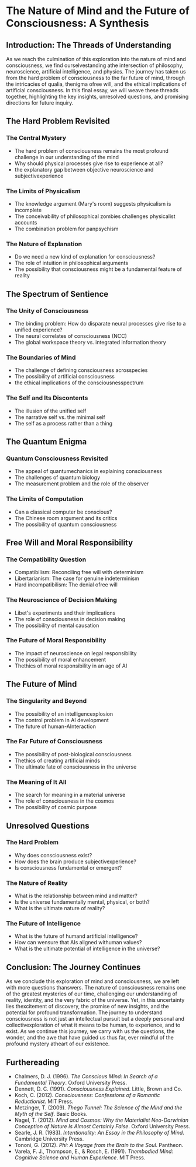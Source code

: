 # The Nature of Mind and the Future of Consciousness: A Synthesis

## Introduction: The Threads of Understanding

As we reach the culmination of this exploration into the nature of mind and consciousness, we find ourselvestanding athe intersection of philosophy, neuroscience, artificial intelligence, and physics. The journey has taken us from the hard problem of consciousness to the far future of mind, through the intricacies of qualia, thenigma ofree will, and the ethical implications of artificial consciousness. In this final essay, we will weave these threads together, highlighting the key insights, unresolved questions, and promising directions for future inquiry.

## The Hard Problem Revisited

### The Central Mystery
- The hard problem of consciousness remains the most profound challenge in our understanding of the mind
- Why should physical processes give rise to experience at all?
- the explanatory gap between objective neuroscience and subjectivexperience

### The Limits of Physicalism
- The knowledge argument (Mary's room) suggests physicalism is incomplete
- The conceivability of philosophical zombies challenges physicalist accounts
- The combination problem for panpsychism

### The Nature of Explanation
- Do we need a new kind of explanation for consciousness?
- The role of intuition in philosophical arguments
- The possibility that consciousness might be a fundamental feature of reality

## The Spectrum of Sentience

### The Unity of Consciousness
- The binding problem: How do disparate neural processes give rise to a unified experience?
- The neural correlates of consciousness (NCC)
- The global workspace theory vs. integrated information theory

### The Boundaries of Mind
- The challenge of defining consciousness acrosspecies
- The possibility of artificial consciousness
- the ethical implications of the consciousnesspectrum

### The Self and Its Discontents
- The illusion of the unified self
- The narrative self vs. the minimal self
- The self as a process rather than a thing

## The Quantum Enigma

### Quantum Consciousness Revisited
- The appeal of quantumechanics in explaining consciousness
- The challenges of quantum biology
- The measurement problem and the role of the observer

### The Limits of Computation
- Can a classical computer be conscious?
- The Chinese room argument and its critics
- The possibility of quantum consciousness

## Free Will and Moral Responsibility

### The Compatibility Question
- Compatibilism: Reconciling free will with determinism
- Libertarianism: The case for genuine indeterminism
- Hard incompatibilism: The denial ofree will

### The Neuroscience of Decision Making
- Libet's experiments and their implications
- The role of consciousness in decision making
- The possibility of mental causation

### The Future of Moral Responsibility
- The impact of neuroscience on legal responsibility
- The possibility of moral enhancement
- Thethics of moral responsibility in an age of AI

## The Future of Mind

### The Singularity and Beyond
- The possibility of an intelligencexplosion
- The control problem in AI development
- The future of human-AInteraction

### The Far Future of Consciousness
- The possibility of post-biological consciousness
- Thethics of creating artificial minds
- The ultimate fate of consciousness in the universe

### The Meaning of It All
- The search for meaning in a material universe
- The role of consciousness in the cosmos
- The possibility of cosmic purpose

## Unresolved Questions

### The Hard Problem
- Why does consciousness exist?
- How does the brain produce subjectivexperience?
- Is consciousness fundamental or emergent?

### The Nature of Reality
- What is the relationship between mind and matter?
- Is the universe fundamentally mental, physical, or both?
- What is the ultimate nature of reality?

### The Future of Intelligence
- What is the future of humand artificial intelligence?
- How can wensure that AIs aligned withuman values?
- What is the ultimate potential of intelligence in the universe?

## Conclusion: The Journey Continues

As we conclude this exploration of mind and consciousness, we are left with more questions thanswers. The nature of consciousness remains one of the greatest mysteries of our time, challenging our understanding of reality, identity, and the very fabric of the universe. Yet, in this uncertainty lies thexcitement of discovery, the promise of new insights, and the potential for profound transformation. The journey to understand consciousness is not just an intellectual pursuit but a deeply personal and collectivexploration of what it means to be human, to experience, and to exist. As we continue this journey, we carry with us the questions, the wonder, and the awe that have guided us thus far, ever mindful of the profound mystery atheart of our existence.

## Furthereading

- Chalmers, D. J. (1996). *The Conscious Mind: In Search of a Fundamental Theory*. Oxford University Press.
- Dennett, D. C. (1991). *Consciousness Explained*. Little, Brown and Co.
- Koch, C. (2012). *Consciousness: Confessions of a Romantic Reductionist*. MIT Press.
- Metzinger, T. (2009). *Thego Tunnel: The Science of the Mind and the Myth of the Self*. Basic Books.
- Nagel, T. (2012). *Mind and Cosmos: Why the Materialist Neo-Darwinian Conception of Nature Is Almost Certainly False*. Oxford University Press.
- Searle, J. R. (1983). *Intentionality: An Essay in the Philosophy of Mind*. Cambridge University Press.
- Tononi, G. (2012). *Phi: A Voyage from the Brain to the Soul*. Pantheon.
- Varela, F. J., Thompson, E., & Rosch, E. (1991). *Thembodied Mind: Cognitive Science and Human Experience*. MIT Press.



